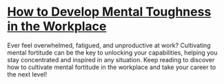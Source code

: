 
# [How to Develop Mental Toughness in the Workplace](https://www.mindhaste.com/t/mentally-strong/how-to-develop-mental-toughness-in-the-workplace-630)

Ever feel overwhelmed, fatigued, and unproductive at work? Cultivating mental fortitude can be the key to unlocking your capabilities, helping you stay concentrated and inspired in any situation. Keep reading to discover how to cultivate mental fortitude in the workplace and take your career to the next level!
    